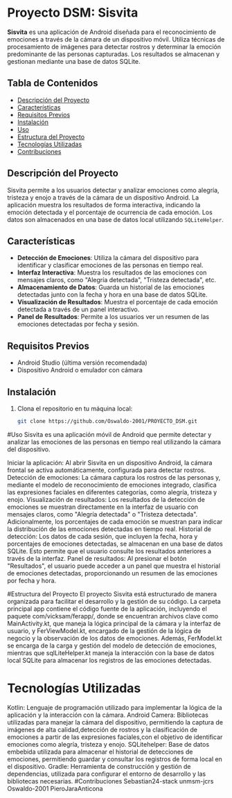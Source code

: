 # Proyecto DSM: Sisvita

**Sisvita** es una aplicación de Android diseñada para el reconocimiento de emociones a través de la cámara de un dispositivo móvil. Utiliza técnicas de procesamiento de imágenes para detectar rostros y determinar la emoción predominante de las personas capturadas. Los resultados se almacenan y gestionan mediante una base de datos SQLite.

## Tabla de Contenidos
- [Descripción del Proyecto](#descripción-del-proyecto)
- [Características](#características)
- [Requisitos Previos](#requisitos-previos)
- [Instalación](#instalación)
- [Uso](#uso)
- [Estructura del Proyecto](#estructura-del-proyecto)
- [Tecnologías Utilizadas](#tecnologías-utilizadas)
- [Contribuciones](#contribuciones)


## Descripción del Proyecto
Sisvita permite a los usuarios detectar y analizar emociones como alegría, tristeza y enojo a través de la cámara de un dispositivo Android. La aplicación muestra los resultados de forma interactiva, indicando la emoción detectada y el porcentaje de ocurrencia de cada emoción. Los datos son almacenados en una base de datos local utilizando `SQLiteHelper`.

## Características
- **Detección de Emociones**: Utiliza la cámara del dispositivo para identificar y clasificar emociones de las personas en tiempo real.
- **Interfaz Interactiva**: Muestra los resultados de las emociones con mensajes claros, como "Alegría detectada", "Tristeza detectada", etc.
- **Almacenamiento de Datos**: Guarda un historial de las emociones detectadas junto con la fecha y hora en una base de datos SQLite.
- **Visualización de Resultados**: Muestra el porcentaje de cada emoción detectada a través de un panel interactivo.
- **Panel de Resultados**: Permite a los usuarios ver un resumen de las emociones detectadas por fecha y sesión.

## Requisitos Previos
- Android Studio (última versión recomendada)
- Dispositivo Android o emulador con cámara

## Instalación
1. Clona el repositorio en tu máquina local:
   ```bash
   git clone https://github.com/Oswaldo-2001/PROYECTO_DSM.git
  #Uso
Sisvita es una aplicación móvil de Android que permite detectar y analizar las emociones de las personas en tiempo real utilizando la cámara del dispositivo. 

Iniciar la aplicación: Al abrir Sisvita en un dispositivo Android, la cámara frontal se activa automáticamente, configurada para detectar rostros.
Detección de emociones: La cámara captura los rostros de las personas y, mediante el modelo de reconocimiento de emociones integrado, clasifica las expresiones faciales en diferentes categorías, como alegría, tristeza y enojo.
Visualización de resultados: Los resultados de la detección de emociones se muestran directamente en la interfaz de usuario con mensajes claros, como "Alegría detectada" o "Tristeza detectada". Adicionalmente, los porcentajes de cada emoción se muestran para indicar la distribución de las emociones detectadas en tiempo real.
Historial de detección: Los datos de cada sesión, que incluyen la fecha, hora y porcentajes de emociones detectadas, se almacenan en una base de datos SQLite. Esto permite que el usuario consulte los resultados anteriores a través de la interfaz.
Panel de resultados: Al presionar el botón "Resultados", el usuario puede acceder a un panel que muestra el historial de emociones detectadas, proporcionando un resumen de las emociones por fecha y hora.

#Estructura del Proyecto
El proyecto Sisvita está estructurado de manera organizada para facilitar el desarrollo y la gestión de su código. La carpeta principal app contiene el código fuente de la aplicación, incluyendo el paquete com/vicksam/ferapp/, donde se encuentran archivos clave como MainActivity.kt, que maneja la lógica principal de la cámara y la interfaz de usuario, y FerViewModel.kt, encargado de la gestión de la lógica de negocio y la observación de los datos de emociones. Además, FerModel.kt se encarga de la carga y gestión del modelo de detección de emociones, mientras que sqlLiteHelper.kt maneja la interacción con la base de datos local SQLite para almacenar los registros de las emociones detectadas.
# Tecnologías Utilizadas
Kotlin: Lenguaje de programación utilizado para implementar la lógica de la aplicación y la interacción con la cámara.
Android Camera: Bibliotecas utilizadas para manejar la cámara del dispositivo, permitiendo la captura de imágenes de alta calidad,detección de rostros 
y la clasificación de emociones a partir de las expresiones faciales,con el objetivo de identificar emociones como alegría, tristeza y enojo.
SQLitehelper: Base de datos embebida utilizada para almacenar el historial de detecciones de emociones, permitiendo guardar y consultar los registros de forma local en el dispositivo.
Gradle: Herramienta de construcción y gestión de dependencias, utilizada para configurar el entorno de desarrollo y las bibliotecas necesarias.
#Contribuciones
Sebastian24-stack
unmsm-jcrs
Oswaldo-2001
PieroJaraAnticona
